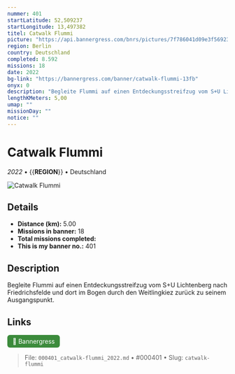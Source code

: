 ```yaml
---
nummer: 401
startLatitude: 52,509237
startLongitude: 13,497382
titel: Catwalk Flummi
picture: "https://api.bannergress.com/bnrs/pictures/7f786041d09e3f569238527184afdc87"
region: Berlin
country: Deutschland
completed: 8.592
missions: 18
date: 2022
bg-link: "https://bannergress.com/banner/catwalk-flummi-13fb"
onyx: 0
description: "Begleite Flummi auf einen Entdeckungsstreifzug vom S+U Lichtenberg nach Friedrichsfelde und dort im Bogen durch den Weitlingkiez zurück zu seinem Ausgangspunkt."
lengthKMeters: 5,00
umap: ""
missionDay: ""
notice: ""
---
```

# Catwalk Flummi

*2022* • {{__REGION__}} • Deutschland

![Catwalk Flummi](https://api.bannergress.com/bnrs/pictures/7f786041d09e3f569238527184afdc87)



## Details
- **Distance (km):** 5.00
- **Missions in banner:** 18
- **Total missions completed:** 
- **This is my banner no.:** 401



## Description
Begleite Flummi auf einen Entdeckungsstreifzug vom S+U Lichtenberg nach Friedrichsfelde und dort im Bogen durch den Weitlingkiez zurück zu seinem Ausgangspunkt.



## Links
<a href="https://bannergress.com/banner/catwalk-flummi-13fb" target="_blank" style="display:inline-block;margin-right:8px;padding:6px 12px;background:#3c8b3c;color:#fff;text-decoration:none;border-radius:6px;">🔗 Bannergress</a>



> File: `000401_catwalk-flummi_2022.md` • #000401 • Slug: `catwalk-flummi`
